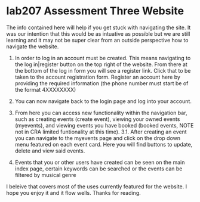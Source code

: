 # Iab207 Assessment Three Website

The info contained here will help if you get stuck with navigating the site. It was our intention that this would be as intuative as possible but we are still learning and it may not be super clear from an outside perspective how to navigate the website. 

1. In order to log in an account must be created. This means navigating to the log in|register button on the top right of the website. From there at the bottom of the log in form you will see a register link. Click that to be taken to the account registration form. Register an account here by providing the required information (the phone number must start be of the format 4XXXXXXXX)

2. You can now navigate back to the login page and log into your account. 

3. From here you can access new functionality within the navigation bar, such as creating events (create event), viewing your owned events (myevents), and viewing events you have booked (booked events, NOTE not in CRA limited funtionality at this time). 
3.1. After creating an event you can navigate to the myevents page and click on the drop down menu featured on each event card. Here you will find buttons to update, delete and view said events. 

4. Events that you or other users have created can be seen on the main index page, certain keywords can be searched or the events can be filtered by musical genre

I beleive that covers most of the uses currently featured for the website. I hope you enjoy it and it flow wells. Thanks for reading.